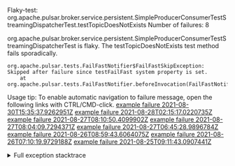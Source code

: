         
Flaky-test: org.apache.pulsar.broker.service.persistent.SimpleProducerConsumerTestStreamingDispatcherTest.testTopicDoesNotExists
Number of failures: 8

org.apache.pulsar.broker.service.persistent.SimpleProducerConsumerTestStreamingDispatcherTest is flaky. The testTopicDoesNotExists test method fails sporadically.

```
org.apache.pulsar.tests.FailFastNotifier$FailFastSkipException: Skipped after failure since testFailFast system property is set.
	at org.apache.pulsar.tests.FailFastNotifier.beforeInvocation(FailFastNotifier.java:88)

```

Usage tip: To enable automatic navigation to failure message, open the following links with CTRL/CMD-click.
[example failure 2021-08-30T15:35:37.9262951Z](https://github.com/apache/pulsar/runs/3463119398?check_suite_focus=true#step:9:2655)
[example failure 2021-08-28T02:15:17.0220735Z](https://github.com/apache/pulsar/runs/3448473880?check_suite_focus=true#step:9:1652)
[example failure 2021-08-27T08:10:50.4099902Z](https://github.com/apache/pulsar/runs/3440980370?check_suite_focus=true#step:9:1723)
[example failure 2021-08-27T08:04:09.7294371Z](https://github.com/apache/pulsar/runs/3440855241?check_suite_focus=true#step:9:1648)
[example failure 2021-08-27T06:45:28.9896784Z](https://github.com/apache/pulsar/runs/3440411158?check_suite_focus=true#step:9:1649)
[example failure 2021-08-26T08:59:43.6064075Z](https://github.com/apache/pulsar/runs/3430539961?check_suite_focus=true#step:9:2358)
[example failure 2021-08-26T07:10:19.9729188Z](https://github.com/apache/pulsar/runs/3429892136?check_suite_focus=true#step:9:1710)
[example failure 2021-08-25T09:11:43.0907441Z](https://github.com/apache/pulsar/runs/3420085427?check_suite_focus=true#step:10:1650)


<details>
<summary>Full exception stacktrace</summary>
<code><pre>
org.apache.pulsar.tests.FailFastNotifier$FailFastSkipException: Skipped after failure since testFailFast system property is set.
	at org.apache.pulsar.tests.FailFastNotifier.beforeInvocation(FailFastNotifier.java:88)

</pre></code>
</details>

